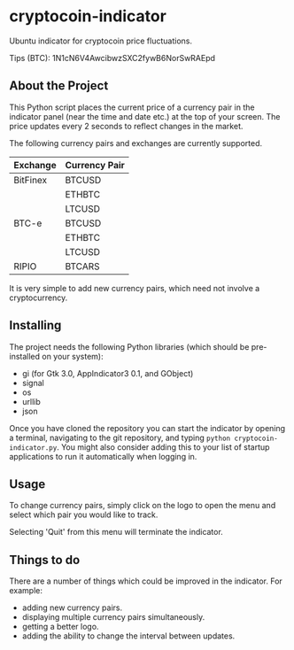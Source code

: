 # cryptocoin-indicator
Ubuntu indicator for cryptocoin price fluctuations.

Tips (BTC): 1N1cN6V4AwcibwzSXC2fywB6NorSwRAEpd

## About the Project
This Python script places the current price of a currency pair in the indicator panel (near the time and date etc.)
at the top of your screen.
The price updates every 2 seconds to reflect changes in the market.

The following currency pairs and exchanges are currently supported.

|  Exchange  |  Currency Pair |
| ---------- | -------------- |
|  BitFinex  |     BTCUSD     |
|            |     ETHBTC     |
|            |     LTCUSD     |
|   BTC-e    |     BTCUSD     |
|            |     ETHBTC     |
|            |     LTCUSD     |
|   RIPIO    |     BTCARS     |

It is very simple to add new currency pairs, which need not involve a cryptocurrency.

## Installing
The project needs the following Python libraries (which should be pre-installed on your system):
- gi (for Gtk 3.0, AppIndicator3 0.1, and GObject)
- signal
- os
- urllib
- json

Once you have cloned the repository you can start the indicator by opening a terminal,
navigating to the git repository, and typing `python cryptocoin-indicator.py`.
You might also consider adding this to your list of startup applications to run it automatically when logging in.

## Usage
To change currency pairs, simply click on the logo to open the menu and select which pair you would like to track.

Selecting 'Quit' from this menu will terminate the indicator.

## Things to do
There are a number of things which could be improved in the indicator. 
For example:
- adding new currency pairs.
- displaying multiple currency pairs simultaneously.
- getting a better logo.
- adding the ability to change the interval between updates.
